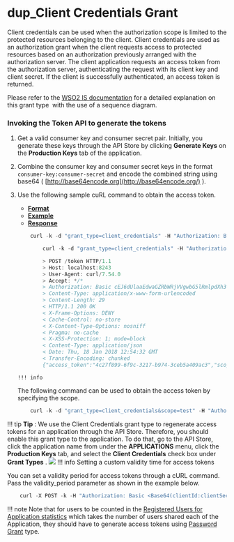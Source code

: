 # dup\_Client Credentials Grant

Client credentials can be used when the authorization scope is limited to the protected resources belonging to the client. Client credentials are used as an authorization grant when the client requests access to protected resources based on an authorization previously arranged with the authorization server. The client application requests an access token from the authorization server, authenticating the request with its client key and client secret. If the client is successfully authenticated, an access token is returned.

Please refer to the [WSO2 IS documentation](https://docs.wso2.com/display/IS540/Client+Credentials+Grant) for a detailed explanation on this grant type  with the use of a sequence diagram.

### Invoking the Token API to generate the tokens

1.  Get a valid consumer key and consumer secret pair. Initially, you generate these keys through the API Store by clicking **Generate Keys** on the **Production Keys** tab of the application.
2.  Combine the consumer key and consumer secret keys in the format `consumer-key:consumer-secret` and encode the combined string using base64 ( [http://base64encode.org](http://base64encode.org/) ).
3.  Use the following sample cuRL command to obtain the access token.

    -   [**Format**](#format)
    -   [**Example**](#example)
    -   [**Response**](#response)

    ``` java
        curl -k -d "grant_type=client_credentials" -H "Authorization: Basic <Base64-encoded-client_key:client_secret>" -H "Content-Type: application/x-www-form-urlencoded" https://localhost:<https-port>/token -v
    ```

    ``` java
            curl -k -d "grant_type=client_credentials" -H "Authorization: Basic cEJ6dUlaaEdwaGZRbWRjVVgwbG5lRmlpdXh3YTo0U0pnV19qTU56aGpIU284OGJuZVhtTnFNMjRh" -H "Content-Type: application/x-www-form-urlencoded" https://localhost:8243/token -v
    ```

    ``` java
            > POST /token HTTP/1.1
            > Host: localhost:8243
            > User-Agent: curl/7.54.0
            > Accept: */*
            > Authorization: Basic cEJ6dUlaaEdwaGZRbWRjVVgwbG5lRmlpdXh3YTo0U0pnV19qTU56aGpIU284OGJuZVhtTnFNMjRh
            > Content-Type: application/x-www-form-urlencoded
            > Content-Length: 29
            < HTTP/1.1 200 OK
            < X-Frame-Options: DENY
            < Cache-Control: no-store
            < X-Content-Type-Options: nosniff
            < Pragma: no-cache
            < X-XSS-Protection: 1; mode=block
            < Content-Type: application/json
            < Date: Thu, 18 Jan 2018 12:54:32 GMT
            < Transfer-Encoding: chunked
            {"access_token":"4c27f899-6f9c-3217-b974-3ceb5a409ac3","scope":"am_application_scope default","token_type":"Bearer","expires_in":723}
    ```

        !!! info
    The following command can be used to obtain the access token by specifying the scope.

    ``` java
        curl -k -d "grant_type=client_credentials&scope=test" -H "Authorization: Basic <ConsumerKey:ConsumerSecret>" -H "Content-Type: application/x-www-form-urlencoded" https://localhost:8243/token
    ```


!!! tip
**Tip** : We use the Client Credentials grant type to regenerate access tokens for an application through the API Store. Therefore, you should enable this grant type to the application. To do that, go to the API Store, click the application name from under the **APPLICATIONS** menu, click the **Production Keys** tab, and select the **Client Credentials** check box under **Grant Types** .
![](/assets/attachments/126561130/126561131.png)
!!! info
Setting a custom validity time for access tokens

You can set a validity period for access tokens through a cURL command. Pass the validity\_period parameter as shown in the example below.

``` java
    curl -X POST -k -H "Authorization: Basic <Base64(clientId:clientSecret)>" -d "grant_type=client_credentials&validity_period=<custom_validity_time_in_seconds>" -H "Content-Type: application/x-www-form-urlencoded" https://localhost:8243/token -v
```

!!! note
Note that for users to be counted in the [Registered Users for Application statistics](https://docs.wso2.com/display/AM260/Viewing+API+Statistics#ViewingAPIStatistics-topUsers) which takes the number of users shared each of the Application, they should have to generate access tokens using [Password Grant](_Password_Grant_) type.


